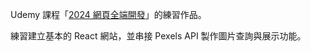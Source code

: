 Udemy 課程「[2024 網頁全端開發](https://www.udemy.com/course/wilson-full-stack-web-development/?srsltid=AfmBOoqnafepzMOqahFTr5Facco1NP8pj3rD6g-Kz62fOv30sVZ5pfmp)」的練習作品。

練習建立基本的 React 網站，並串接 Pexels API 製作圖片查詢與展示功能。
